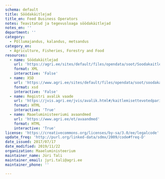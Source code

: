 ```yaml
---
schema: default
title: Söödakäitlejad
title_en: Feed Business Operators
notes: Teavitatud ja tegevusloaga söödakäitlejad
notes_en: ''
department: ''
category:
  - Põllumajandus, kalandus, metsandus
category_en:
  - Agriculture, Fisheries, Forestry and Food
resources:
  - name: Söödakäitlejad
    url: 'https://agri.ee/sites/default/files/opendata/soot/Soodakaitlejad.xml'
    format: XML
    interactive: 'False'
  - name: XSD
    url: 'https://www.agri.ee/sites/default/files/opendata/soot/soodakaitlejad.xsd'
    format: xsd
    interactive: 'False'
  - name: Registri avalik vaade
    url: 'https://jvis.agri.ee/jvis/avalik.html#/kaitlemisettevotedparing'
    format: HTML
    interactive: 'True'
  - name: Maaeluministeeriumi avaandmed
    url: 'https://www.agri.ee/et/avaandmed'
    format: HTML
    interactive: 'True'
license: 'https://creativecommons.org/licenses/by-sa/3.0/ee/legalcode'
update_freq: 'http://purl.org/linked-data/sdmx/2009/code#freq-D'
date_issued: 2017/07/17
date_modified: 2019/11/22
organization: Maaeluministeerium
maintainer_name: Jüri Tali
maintainer_email: jyri.tali@agri.ee
maintainer_phone: ''

---
```

